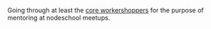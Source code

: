 Going through at least the [core workershoppers](http://nodeschool.io/#workshopper-list) for the purpose of mentoring at nodeschool meetups.